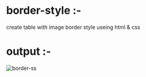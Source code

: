# border-style :-
create table with image border style  useing  html &amp; css

# output :-

![border-ss](https://github.com/SAHILRATHO/border-style/assets/144763172/f4372ebb-81a3-470d-a515-ba3071d754d1)
